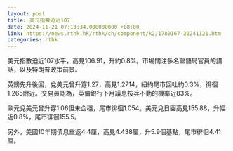 ```yaml
---
layout: post
title: 美元指數迫近107
date: 2024-11-21 07:13:34.000000000 +08:00
link: https://news.rthk.hk/rthk/ch/component/k2/1780167-20241121.htm
categories: rthk
---
```


美元指數迫近107水平，高見106.91，升約0.8%。市場關注多名聯儲局官員的講話，以及特朗普政策前景。

英鎊先升後回，兌美元曾升穿1.27，高見1.2714，紐約尾市回吐約0.3%，徘徊1.265附近。交易員認為，英倫銀行下月議息按兵不動的機率近83%。

歐元兌美元曾升穿1.06但未企穩，尾市徘徊1.054。美元兌日圓高見155.88，升幅近0.8%，尾市徘徊155.5。

另外，美國10年期債息重返4.4厘，高見4.438厘，升5.9個基點，尾市徘徊4.41厘。
